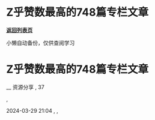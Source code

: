 # Z乎赞数最高的748篇专栏文章

[**返回列表页**](/gzh/懒人手册)

小懒自动备份，仅供查阅学习

# Z乎赞数最高的748篇专栏文章

__ 资源分享 , 37

,

2024-03-29 21:04 , ,

